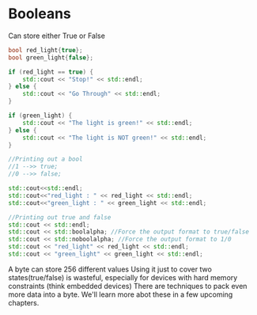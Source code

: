 # Booleans
Can store either True or False
```cpp
bool red_light{true};
bool green_light{false};

if (red_light == true) {
    std::cout << "Stop!" << std::endl;
} else {
    std::cout << "Go Through" << std::endl;
}

if (green_light) {
    std::cout << "The light is green!" << std::endl;
} else {
    std::cout << "The light is NOT green!" << std::endl;
}

//Printing out a bool
//1 -->> true;
//0 -->> false;

std::cout<<std::endl;
std::cout<<"red_light : " << red_light << std::endl;
std::cout<<"green_light : " << green_light << std::endl;

//Printing out true and false
std::cout << std::endl;
std::cout << std::boolalpha; //Force the output format to true/false
std::cout << std::noboolalpha; //Force the output format to 1/0
std::cout << "red_light" << red_light << std::endl;
std::cout << "green_light" << green_light << std::endl;
```

A byte can store 256 different values
Using it just to cover two states(true/false) is wasteful, especially for devices with hard memory constraints (think embedded devices)
There are techniques to pack even more data into a byte. We'll learn more abot these in a few upcoming chapters.